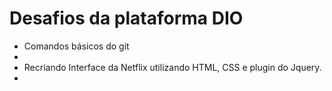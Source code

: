 # Desafios da plataforma DIO
<ul>
  <li>Comandos básicos do git<li>
  <li>Recriando Interface da Netflix utilizando HTML, CSS e plugin do Jquery.<li>
</ul>
